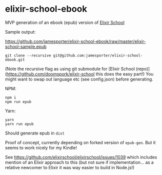 # elixir-school-ebook

MVP generation of an ebook (epub) version of [Elixir School](https://elixirschool.com/)

Sample output:

https://github.com/jamesporter/elixir-school-ebook/raw/master/elixir-school-sample.epub

```
git clone --recursive git@github.com:jamesporter/elixir-school-ebook.git
```
(Note the recursive flag as using git submodule for [Elixir School (repo)](https://github.com/doomspork/elixir-school
this does the easy part!) You might want to swap out language etc (see config.json) before generating.

NPM:

```
npm i
npm run epub
```

Yarn:

```
yarn
yarn run epub
```

Should generate epub in `dist`

Proof of concept, currently depending on forked version of `epub-gen`. But it seems to work nicely for my Kindle! 

See https://github.com/elixirschool/elixirschool/issues/1039 which includes mention of an Elixir approach to this (but not sure if implementation... as a relative newcomer to Elixir it was way easier to build in Node.js!)
